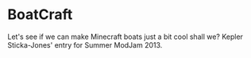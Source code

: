 BoatCraft
=========

Let's see if we can make Minecraft boats just a bit cool shall we? Kepler Sticka-Jones' entry for Summer ModJam 2013.
